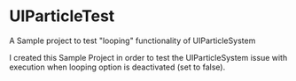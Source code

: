 # UIParticleTest
A Sample project to test "looping" functionality of UIParticleSystem

I created this Sample Project in order to test the UIParticleSystem issue with execution when looping option is deactivated (set to false).
